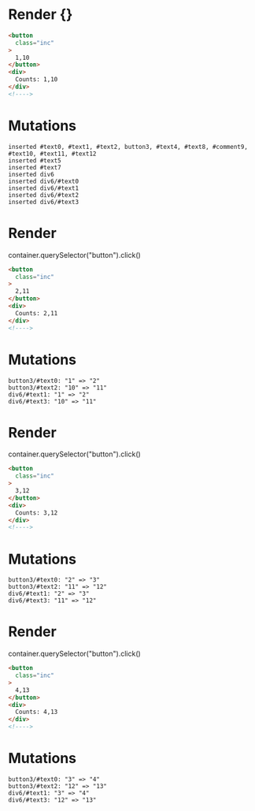# Render {}
```html
<button
  class="inc"
>
  1,10
</button>
<div>
  Counts: 1,10
</div>
<!---->
```

# Mutations
```
inserted #text0, #text1, #text2, button3, #text4, #text8, #comment9, #text10, #text11, #text12
inserted #text5
inserted #text7
inserted div6
inserted div6/#text0
inserted div6/#text1
inserted div6/#text2
inserted div6/#text3
```


# Render 
container.querySelector("button").click()

```html
<button
  class="inc"
>
  2,11
</button>
<div>
  Counts: 2,11
</div>
<!---->
```

# Mutations
```
button3/#text0: "1" => "2"
button3/#text2: "10" => "11"
div6/#text1: "1" => "2"
div6/#text3: "10" => "11"
```


# Render 
container.querySelector("button").click()

```html
<button
  class="inc"
>
  3,12
</button>
<div>
  Counts: 3,12
</div>
<!---->
```

# Mutations
```
button3/#text0: "2" => "3"
button3/#text2: "11" => "12"
div6/#text1: "2" => "3"
div6/#text3: "11" => "12"
```


# Render 
container.querySelector("button").click()

```html
<button
  class="inc"
>
  4,13
</button>
<div>
  Counts: 4,13
</div>
<!---->
```

# Mutations
```
button3/#text0: "3" => "4"
button3/#text2: "12" => "13"
div6/#text1: "3" => "4"
div6/#text3: "12" => "13"
```